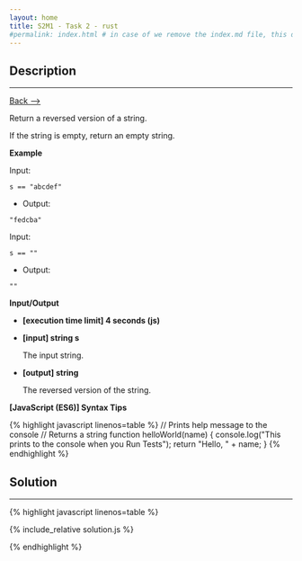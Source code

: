 ```yaml
---
layout: home
title: S2M1 - Task 2 - rust
#permalink: index.html # in case of we remove the index.md file, this doc will be the index page
---
```


<div class="row">
<div class="columnStmt" markdown="1">

##  Description
------

[Back --> ](../README.md)

Return a reversed version of a string.

If the string is empty, return an empty string.

**Example**

Input:

```
s == "abcdef"
```

-   Output:

```
"fedcba"
```
Input:

```
s == ""
```

-   Output:

```
""
```

**Input/Output**

* **[execution time limit] 4 seconds (js)**

* **[input] string s**

    The input string.

* **[output] string**

    The reversed version of the string.

**[JavaScript (ES6)] Syntax Tips**

{% highlight javascript linenos=table %}
// Prints help message to the console
// Returns a string
function helloWorld(name) {
    console.log("This prints to the console when you Run Tests");
    return "Hello, " + name;
}
{% endhighlight %}

</div>
<div class="columnSol" markdown="1">

## Solution
------

{% highlight javascript linenos=table %}

{% include_relative solution.js %}

{% endhighlight %}

</div>
</div>